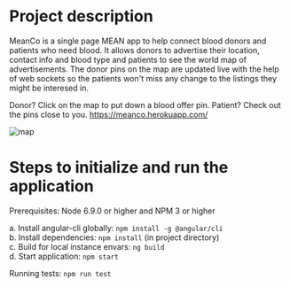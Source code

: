 # Project description
MeanCo is a single page MEAN app to help connect blood donors and patients who need blood. It allows donors to advertise their location, contact info and blood type and patients to see the world map of advertisements. The donor pins on the map are updated live with the help of web sockets so the patients won't miss any change to the listings they might be interesed in.

Donor? Click on the map to put down a blood offer pin. Patient? Check out the pins close to you.
https://meanco.herokuapp.com/

![map](http://i.imgur.com/dbEeYv1.gif)

# Steps to initialize and run the application

Prerequisites: Node 6.9.0 or higher and NPM 3 or higher

a. Install angular-cli globally: `npm install -g @angular/cli`  
b. Install dependencies: `npm install` (in project directory)  
c. Build for local instance envars: `ng build`   
d. Start application: `npm start`  

Running tests: `npm run test`
